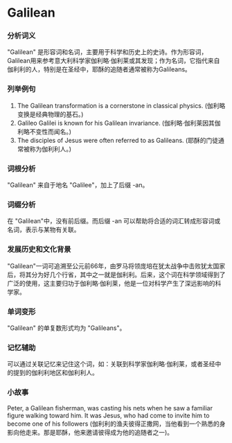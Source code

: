 # Galilean

### 分析词义

  

"Galilean" 是形容词和名词，主要用于科学和历史上的史诗。作为形容词，Galilean用来参考意大利科学家伽利略·伽利莱或其发现；作为名词，它指代来自伽利利的人，特别是在圣经中，耶酥的追随者通常被称为Galileans。

  

### 列举例句

  

1.  The Galilean transformation is a cornerstone in classical physics. (伽利略变换是经典物理的基石。)
2.  Galileo Galilei is known for his Galilean invariance. (伽利略·伽利莱因其伽利略不变性而闻名。)
3.  The disciples of Jesus were often referred to as Galileans. (耶酥的门徒通常被称为伽利利人。)

  

### 词根分析

  

"Galilean" 来自于地名 "Galilee"，加上了后缀 -an。

  

### 词缀分析

  

在 "Galilean"中，没有前后缀。而后缀 -an 可以帮助将合适的词汇转成形容词或名词，表示与某物有关联。

  

### 发展历史和文化背景

  

"Galilean"一词可追溯至公元前66年，由罗马将领庞培在犹太战争中击败犹太国家后，将其分为好几个行省，其中之一就是伽利利。后来，这个词在科学领域得到了广泛的使用，这主要归功于伽利略·伽利莱，他是一位对科学产生了深远影响的科学家。

  

### 单词变形

  

"Galilean" 的单复数形式均为 "Galileans"。

  

### 记忆辅助

  

可以通过关联记忆来记住这个词，如：关联到科学家伽利略·伽利莱，或者圣经中的提到的伽利利地区和伽利利人。

  

### 小故事

  

Peter, a Galilean fisherman, was casting his nets when he saw a familiar figure walking toward him. It was Jesus, who had come to invite him to become one of his followers (伽利利的渔夫彼得正撒网，当他看到一个熟悉的身影向他走来。那是耶酥，他来邀请彼得成为他的追随者之一)。
